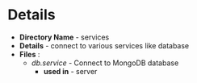 # Details

- **Directory Name** - services
- **Details** - connect to various services like database
- **Files** :
  - _db.service_ - Connect to MongoDB database
    - **used in** - server
